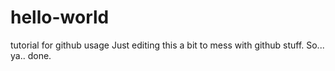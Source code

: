 # hello-world
tutorial for github usage
Just editing this a bit to mess with github stuff.
So... ya.. done.
